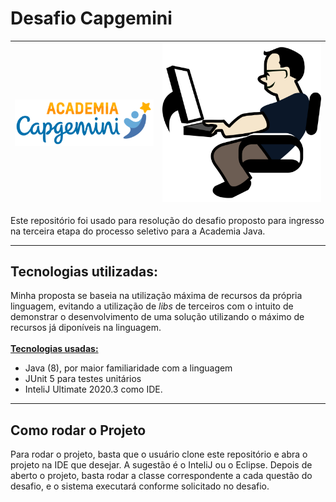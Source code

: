 # Desafio Capgemini  

| ![](src/main/resources/assets/academiacapgemini.png) |  ![](src/main/resources/assets/programador.png) |
|---|---|  

  
<p>Este repositório foi usado para resolução do desafio 
proposto para ingresso na terceira etapa do processo 
seletivo para a Academia Java.</p>

---  

## Tecnologias utilizadas:
Minha proposta se baseia na utilização máxima de recursos da própria
 linguagem, evitando a utilização de *libs* de terceiros com o intuito 
de demonstrar o desenvolvimento de uma solução utilizando 
o máximo de recursos já diponíveis na linguagem.  
<br>
**<u>Tecnologias usadas:</u>**
* Java (8), por maior familiaridade com a linguagem
* JUnit 5 para testes unitários
* InteliJ Ultimate 2020.3 como IDE.

---
## Como rodar o Projeto
Para rodar o projeto, basta que o usuário clone este repositório 
e abra o projeto na IDE que desejar. A sugestão é o InteliJ ou o Eclipse. 
Depois de aberto o projeto, basta rodar a classe correspondente a 
 cada questão do desafio, e o sistema executará conforme solicitado 
no desafio.
